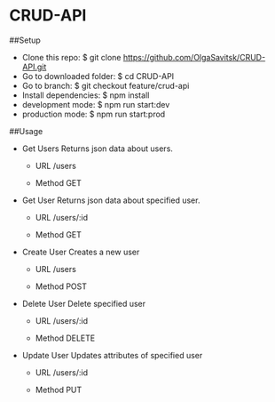 # CRUD-API

##Setup

- Clone this repo: $ git clone https://github.com/OlgaSavitsk/CRUD-API.git
- Go to downloaded folder: $ cd CRUD-API
- Go to branch: $ git checkout feature/crud-api
- Install dependencies: $ npm install
- development mode: $ npm run start:dev
- production mode: $ npm run start:prod

##Usage

- Get Users
  Returns json data about users.

    - URL
    /users

    - Method
    GET

- Get User
  Returns json data about specified user.
    - URL
    /users/:id

    - Method
    GET

- Create User
  Creates a new user
    - URL
    /users

    - Method
    POST

- Delete User
  Delete specified user
    - URL
    /users/:id

    - Method
    DELETE

- Update User
  Updates attributes of specified user
    - URL
    /users/:id

    - Method
    PUT

